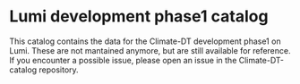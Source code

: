 # Lumi development phase1 catalog

This catalog contains the data for the Climate-DT development phase1 on Lumi.
These are not mantained anymore, but are still available for reference.
If you encounter a possible issue, please open an issue in the Climate-DT-catalog repository.